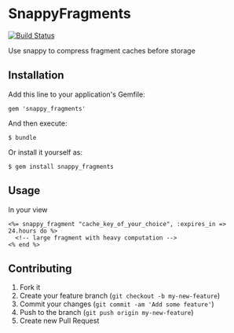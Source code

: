 # SnappyFragments

[![Build Status](https://travis-ci.org/fracklen/snappy_fragments.png?branch=master)](https://travis-ci.org/fracklen/snappy_fragments)
 
Use snappy to compress fragment caches before storage

## Installation

Add this line to your application's Gemfile:

    gem 'snappy_fragments'

And then execute:

    $ bundle

Or install it yourself as:

    $ gem install snappy_fragments

## Usage

In your view

    <%= snappy_fragment "cache_key_of_your_choice", :expires_in => 24.hours do %>
      <!-- large fragment with heavy computation -->
    <% end %>

## Contributing

1. Fork it
2. Create your feature branch (`git checkout -b my-new-feature`)
3. Commit your changes (`git commit -am 'Add some feature'`)
4. Push to the branch (`git push origin my-new-feature`)
5. Create new Pull Request
